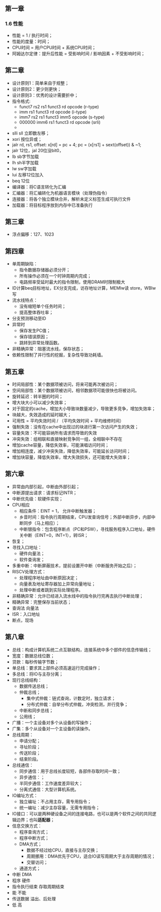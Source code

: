 ## 第一章
### 1.6 性能
- 性能 = 1 / 执行时间；
- 性能的度量：时间；
- CPU时间 = 用户CPU时间 + 系统CPU时间；
- 阿姆达尔定律：提升后性能 = 受影响时间 / 影响因素 + 不受影响时间；
## 第二章
- 设计原则1：简单来自于规整；
- 设计原则2：更少则更快；
- 设计原则3：优秀的设计需要折中；
- 指令格式:
	+ funct7 rs2 rs1 funct3 rd opcode	(r-type)
	+ imm rs1 funct3 rd opcode	(i-type)
	+ imm7 rs2 rs1 funct3 imm5 opcode (s-type)
	+ 000000 imm6 rs1 funct3 rd opcode	(srli)
	+ 
- slli sll 立即数左移；
- xori 按位异或；
- jalr rd, rs1, offset: x[rd] = pc + 4; pc = (x[rs1] + sext(offset)) & ~1;
- jalr 12位，jal 20位没bit0， 
- lb sb字节加载
- lh sh半字加载
- lw sw字加载
- lui 左移12位加入
- beq 12位
- 编译器：将C语言转化为汇编
- 汇编器：将汇编转化为机器语言模块（处理伪指令）
- 连接器：将各个独立模块合并，解析未定义标签生成可执行文件
- 加载器：将目标程序放到内存中已准备执行
## 第三章
- 浮点偏移：127、1023
## 第四章
- 单周期缺陷：
	+ 指令数据存储器必须分开；
	+ 所有操作必须在一个时钟周期内完成；
	+ 电路频率受延时最大的指令限制，使用DRAM时限制极大
- ID计算beq目标地址，EX分支完成，访存地址计算，MEMlw读 store，WBlw写
- 流水线特点：
	+ 没有缩短单个任务时间；
	+ 提高整体吞吐率；
- 分支预测移动至ID
- 异常时
	+ 保存发生PC值；
	+ 保存错误原因；
	+ 跳转到异常处理函数。
- 非精确异常：阻塞流水线，保存状态；
- 依赖性限制了并行性的挖掘，复杂性导致功耗墙。
## 第五章
- 时间局部性：某个数据项被访问，将来可能再次被访问；
- 空间局部性：某个数据项被访问，相邻数据项可能很快也将被访问。
- 旋转延迟：转半圈的时间；
- 增大块大小可以减少失效率；
- 对于固定的cache，增加大小导致块数量减少，导致更多竞争，增加失效率；
- 块越大，失效造成的延时越大；
- 可用性 = 平均失效时间 / （平均失效时间 + 平均维修时间）
- 强制失效：没有在cache中出现过的块进行第一次访问产生的失效；
- 容量失效：不可能容纳所有请求而导致的失效
- 冲突失效：组相联和直接映射竞争同一组，全相联中不存在
- 增加cache容量，降低失效率，可能演唱访问时间；
- 增加相连度，减少冲突失效，降低失效率，可能延长访问时间；
- 增加块容量，降低失效率，增大失效损失，还可能增大失效率；
## 第六章
- 异常由内部引起，中断由外部引起；
- 中断源提出请求：请求标记INTR；
- 中断优先级：软硬件实现；
- CPU相应
	+ 相应条件：EINT = 1， 允许中断触发器；
	+ 乡音时间：指令执行周期结束，CPU发查询信号；外部中断异步，内部中断同步（马上相应）；
	+ 中断银指令：包含程序断点（PC和PSW），寻找服务程序入口地址，硬件关中断（EINT=0，INT=1），转ISR；
- 恢复；
- 寻找入口地址：
	+ 硬件向量法；
	+ 软件查询发；
- 多重中断：中断屏蔽技术，提前设置开中断（中断服务开始之后）；
- RISCV处理方式：
	+ 处理程序地址由中断原因决定；
	+ 向量表及地址寄存器加上异常向量地址；
	+ 处理中断或者跳到实际处理程序。
- 非精确异常：允许已经进入流水线中的指令执行完再去执行中断处理；
- 精确异常：完整保存当前状态；
- 查询法 向量法
- ISR：入口地址
- 断点，现场
## 第八章
- 总线：构成计算机系统二点互联结构，连接系统中多个部件的信息传输线；
- 宽度：数据总线位数；
- 贷款：每秒传输字节数；
- 单总线：要求其上部件必须高速运行完成操作；
- 多总线：将IO与主存分离；
- 现行总线结构：
	+ 数据传送总线；
	+ 仲裁总线；
		* 集中式仲裁：链式查询，计数定时，独立请求；
		* 分布式仲裁：自举分布式仲裁，冲突检测，并行竞争；
	+ 中断和同步总线；
	+ 公用线；
- 广播：一个主设备对多个从设备的写操作；
- 广集：多个从设备对一个主设备的读操作。
- 总线周期：
	+ 申请分配；
	+ 寻址阶段；
	+ 传送阶段；
	+ 结束阶段。
- 总线通信：
	+ 同步通信：用于总线长度较短，各部件存取时间一致；
	+ 异步通信：；
	+ 半同步通信：工作速度差异较大；
	+ 分离式通信：大型计算机系统。
- IO编址方式：
	+ 独立编址：不占用主存，需专用指令；
	+ 统一编址：减少主存容量，无需专用指令；
- IO接口：可以是两种硬设备之间的连接电路，也可以是两个软件之间的共同逻辑边界；也叫**适配器**；
- 信息交换方式：
	+ 程序查询方式；
	+ 程序中断方式；
	+ DMA方式；
		* 数据不经过给CPU，直接与主存交换；
		* 周期挪用：DMA优先于CPU，适合IO读写周期大于主存周期的情况；
		* 交替访问；
	+ 通道方式；
- 中断 DMA
- 程序 硬件
- 指令执行结束 存取周期结束
- 能 不能
- 传送数据 溢出、后处理
- 低 高